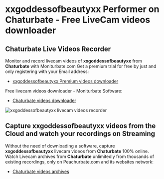 # xxgoddessofbeautyxx Performer on Chaturbate - Free LiveCam videos downloader

## Chaturbate Live Videos Recorder

Monitor and record livecam videos of **xxgoddessofbeautyxx** from **Chaturbate** with Moniturbate.com
Get a premium trial for free by just and only registering with your Email address:
* [xxgoddessofbeautyxx Premium videos downloader](https://moniturbate.com/request-demo-licence-key.html)

Free livecam videos downloader - Moniturbate Software:
* [Chaturbate videos downloader](https://moniturbate.com/moniturbate-download-software.html)

![xxgoddessofbeautyxx livecam videos recorder](https://peachurnet.com/templates/moniturbate-software.png)


## Capture xxgoddessofbeautyxx videos from the Cloud and watch your recordings on Streaming

Without the need of downloading a software, capture **xxgoddessofbeautyxx** livecam videos from **Chaturbate** 100% online.
Watch Livecam archives from **Chaturbate** unlimitedly from thousands of existing recordings, only on Peachurbate.com and its websites network:
* [Chaturbate videos archives](https://peachurnet.com/)